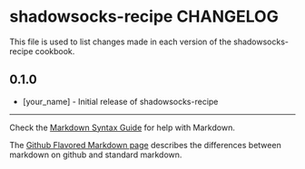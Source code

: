 shadowsocks-recipe CHANGELOG
============================

This file is used to list changes made in each version of the shadowsocks-recipe cookbook.

0.1.0
-----
- [your_name] - Initial release of shadowsocks-recipe

- - -
Check the [Markdown Syntax Guide](http://daringfireball.net/projects/markdown/syntax) for help with Markdown.

The [Github Flavored Markdown page](http://github.github.com/github-flavored-markdown/) describes the differences between markdown on github and standard markdown.
